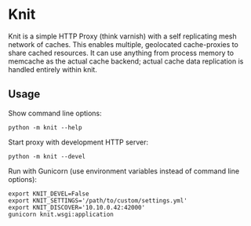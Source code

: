 # Knit

Knit is a simple HTTP Proxy (think varnish) with a self replicating mesh network of caches. This enables multiple, geolocated cache-proxies to share cached resources. It can use anything from process memory to memcache as the actual cache backend; actual cache data replication is handled entirely within knit.

## Usage

Show command line options:

    python -m knit --help

Start proxy with development HTTP server:

    python -m knit --devel

Run with Gunicorn (use environment variables instead of command line options):

    export KNIT_DEVEL=False
    export KNIT_SETTINGS='/path/to/custom/settings.yml'
    export KNIT_DISCOVER='10.10.0.42:42000'
    gunicorn knit.wsgi:application

